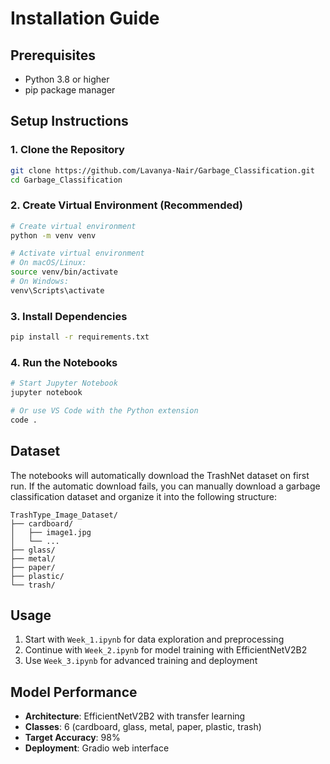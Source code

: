 # Installation Guide

## Prerequisites
- Python 3.8 or higher
- pip package manager

## Setup Instructions

### 1. Clone the Repository
```bash
git clone https://github.com/Lavanya-Nair/Garbage_Classification.git
cd Garbage_Classification
```

### 2. Create Virtual Environment (Recommended)
```bash
# Create virtual environment
python -m venv venv

# Activate virtual environment
# On macOS/Linux:
source venv/bin/activate
# On Windows:
venv\Scripts\activate
```

### 3. Install Dependencies
```bash
pip install -r requirements.txt
```

### 4. Run the Notebooks
```bash
# Start Jupyter Notebook
jupyter notebook

# Or use VS Code with the Python extension
code .
```

## Dataset
The notebooks will automatically download the TrashNet dataset on first run. If the automatic download fails, you can manually download a garbage classification dataset and organize it into the following structure:

```
TrashType_Image_Dataset/
├── cardboard/
│   ├── image1.jpg
│   └── ...
├── glass/
├── metal/
├── paper/
├── plastic/
└── trash/
```

## Usage
1. Start with `Week_1.ipynb` for data exploration and preprocessing
2. Continue with `Week_2.ipynb` for model training with EfficientNetV2B2
3. Use `Week_3.ipynb` for advanced training and deployment

## Model Performance
- **Architecture**: EfficientNetV2B2 with transfer learning
- **Classes**: 6 (cardboard, glass, metal, paper, plastic, trash)
- **Target Accuracy**: 98%
- **Deployment**: Gradio web interface

